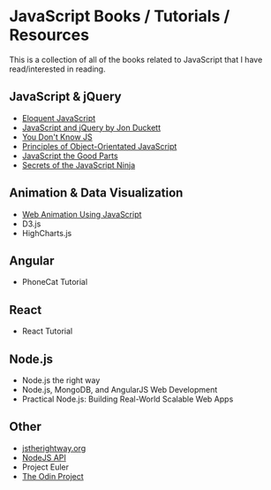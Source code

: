 # JavaScript Books / Tutorials / Resources
This is a collection of all of the books related to JavaScript that I have read/interested in reading.

## JavaScript & jQuery
- [Eloquent JavaScript](http://eloquentjavascript.net/)
- [JavaScript and jQuery by Jon Duckett](http://javascriptbook.com/)
- [You Don't Know JS](https://github.com/getify/You-Dont-Know-JS)
- [Principles of Object-Orientated JavaScript](http://www.amazon.com/Principles-Object-Oriented-JavaScript-Nicholas-Zakas/dp/1593275404/ref=pd_sim_b_6?ie=UTF8&refRID=1Q6WPTR19SH5HGHS2V5R)
- [JavaScript the Good Parts](http://www.amazon.com/JavaScript-Good-Parts-Douglas-Crockford/dp/0596517742)
- [Secrets of the JavaScript Ninja](http://www.amazon.com/Secrets-JavaScript-Ninja-John-Resig/dp/193398869X/ref=sr_1_1?s=books&ie=UTF8&qid=1429358818&sr=1-1&keywords=javascript+ninja)

## Animation & Data Visualization
- [Web Animation Using JavaScript](http://www.amazon.com/Web-Animation-using-JavaScript-Develop/dp/0134096665/ref=sr_1_1?s=books&ie=UTF8&qid=1429358845&sr=1-1&keywords=javascript+animation)
- D3.js
- HighCharts.js

## Angular
- PhoneCat Tutorial

## React
- React Tutorial

## Node.js
- Node.js the right way
- Node.js, MongoDB, and AngularJS Web Development
- Practical Node.js: Building Real-World Scalable Web Apps

## Other
- [jstherightway.org](http://jstherightway.org/)
- [NodeJS API](https://nodejs.org/api/)
- Project Euler
- [The Odin Project](http://www.theodinproject.com/home)
